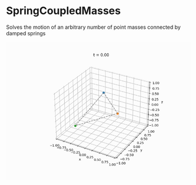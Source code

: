 # SpringCoupledMasses
Solves the motion of an arbitrary number of point masses connected by damped springs

![](https://github.com/jpalafou/SpringCoupledMasses/blob/main/media/demo.gif)
